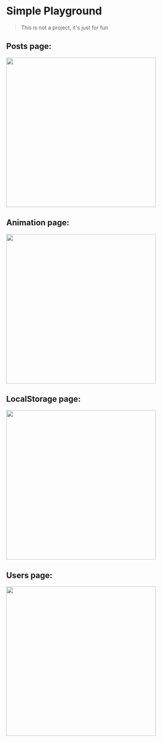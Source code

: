 # Simple Playground
> This is not a project, it's just for fun

## Posts page:
<img src="https://user-images.githubusercontent.com/71032772/106163023-8b0aaf80-61aa-11eb-9273-4e4fedd1d575.png" width="400">

## Animation page:
<img src="https://user-images.githubusercontent.com/71032772/106163150-ac6b9b80-61aa-11eb-80fb-f4d2ea72cc06.png" width="400">

## LocalStorage page:
<img src="https://user-images.githubusercontent.com/71032772/106163181-b7bec700-61aa-11eb-9797-967fbb3d06de.png" width="400">


## Users page:
<img src="https://user-images.githubusercontent.com/71032772/106163362-e63ca200-61aa-11eb-935a-2efb5b5502f4.png" width="400">
